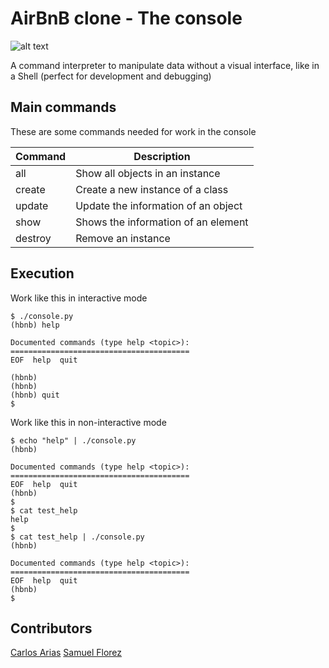 # AirBnB clone - The console

![alt text](https://psmag.com/.image/t_share/MTU0MTM1MjIzODMzOTk0NjUx/gettyimages-586113550.jpg)

A command interpreter to manipulate data without a visual interface, like in a Shell (perfect for development and debugging)

## Main commands

These are some commands needed for work in the console

| Command | Description |
| ---------- | ---------- |
| all | Show all objects in an instance   |
| create | Create a new instance of a class |
| update | Update the information of an object |
| show | Shows the information of an element |
| destroy | Remove an instance |


## Execution

Work like this in interactive mode

```
$ ./console.py
(hbnb) help

Documented commands (type help <topic>):
========================================
EOF  help  quit

(hbnb) 
(hbnb) 
(hbnb) quit
$
```
Work like this in non-interactive mode
```
$ echo "help" | ./console.py
(hbnb)

Documented commands (type help <topic>):
========================================
EOF  help  quit
(hbnb) 
$
$ cat test_help
help
$
$ cat test_help | ./console.py
(hbnb)

Documented commands (type help <topic>):
========================================
EOF  help  quit
(hbnb) 
$
```
## 
## Contributors
[Carlos Arias](https://github.com/carlosariasf)
[Samuel Florez](https://github.com/muxanz)
